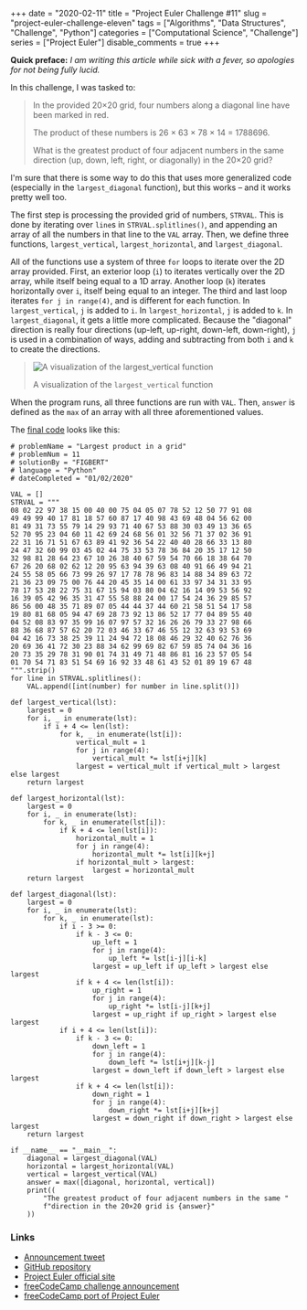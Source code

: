 +++ 
date = "2020-02-11"
title = "Project Euler Challenge #11"
slug = "project-euler-challenge-eleven" 
tags = ["Algorithms", "Data Structures", "Challenge", "Python"]
categories = ["Computational Science", "Challenge"]
series = ["Project Euler"]
disable_comments = true
+++

**Quick preface:** *I am writing this article while sick with a fever, so apologies for not being fully lucid.*

In this challenge, I was tasked to:
> In the provided 20×20 grid, four numbers along a diagonal line have been marked in red.
>
> The product of these numbers is 26 × 63 × 78 × 14 = 1788696.
>
> What is the greatest product of four adjacent numbers in the same direction (up, down, left, right, or diagonally) in 
> the 20×20 grid?

I'm sure that there is some way to do this that uses more generalized code (especially in the `largest_diagonal` 
function), but this works – and it works pretty well too.

The first step is processing the provided grid of numbers, `STRVAL`. This is done by iterating over `line`s in 
`STRVAL.splitlines()`, and appending an array of all the numbers in that line to the `VAL` array. Then, we define three 
functions, `largest_vertical`, `largest_horizontal`, and `largest_diagonal`.

All of the functions use a system of three `for` loops to iterate over the 2D array provided. First, an exterior loop 
(`i`) to iterates vertically over the 2D array, while itself being equal to a 1D array. Another loop (`k`) iterates 
horizontally over `i`, itself being equal to an integer. The third and last loop iterates `for j in range(4)`, and is 
different for each function. In `largest_vertical`, `j` is added to `i`. In `largest_horizontal`, `j` is added to `k`. 
In `largest_diagonal`, it gets a little more complicated. Because the "diagonal" direction is really four directions 
(up-left, up-right, down-left, down-right), `j` is used in a combination of ways, adding and subtracting from both `i` 
and `k` to create the directions.

>![A visualization of the largest_vertical function][gif]
>
> A visualization of the `largest_vertical` function

When the program runs, all three functions are run with `VAL`. Then, `answer` is defined as the `max` of an array with 
all three aforementioned values.

The [final code][code] looks like this:
```python3
# problemName = "Largest product in a grid"
# problemNum = 11
# solutionBy = "FIGBERT"
# language = "Python"
# dateCompleted = "01/02/2020"

VAL = []
STRVAL = """
08 02 22 97 38 15 00 40 00 75 04 05 07 78 52 12 50 77 91 08
49 49 99 40 17 81 18 57 60 87 17 40 98 43 69 48 04 56 62 00
81 49 31 73 55 79 14 29 93 71 40 67 53 88 30 03 49 13 36 65
52 70 95 23 04 60 11 42 69 24 68 56 01 32 56 71 37 02 36 91
22 31 16 71 51 67 63 89 41 92 36 54 22 40 40 28 66 33 13 80
24 47 32 60 99 03 45 02 44 75 33 53 78 36 84 20 35 17 12 50
32 98 81 28 64 23 67 10 26 38 40 67 59 54 70 66 18 38 64 70
67 26 20 68 02 62 12 20 95 63 94 39 63 08 40 91 66 49 94 21
24 55 58 05 66 73 99 26 97 17 78 78 96 83 14 88 34 89 63 72
21 36 23 09 75 00 76 44 20 45 35 14 00 61 33 97 34 31 33 95
78 17 53 28 22 75 31 67 15 94 03 80 04 62 16 14 09 53 56 92
16 39 05 42 96 35 31 47 55 58 88 24 00 17 54 24 36 29 85 57
86 56 00 48 35 71 89 07 05 44 44 37 44 60 21 58 51 54 17 58
19 80 81 68 05 94 47 69 28 73 92 13 86 52 17 77 04 89 55 40
04 52 08 83 97 35 99 16 07 97 57 32 16 26 26 79 33 27 98 66
88 36 68 87 57 62 20 72 03 46 33 67 46 55 12 32 63 93 53 69
04 42 16 73 38 25 39 11 24 94 72 18 08 46 29 32 40 62 76 36
20 69 36 41 72 30 23 88 34 62 99 69 82 67 59 85 74 04 36 16
20 73 35 29 78 31 90 01 74 31 49 71 48 86 81 16 23 57 05 54
01 70 54 71 83 51 54 69 16 92 33 48 61 43 52 01 89 19 67 48
""".strip()
for line in STRVAL.splitlines():
    VAL.append([int(number) for number in line.split()])

def largest_vertical(lst):
    largest = 0
    for i, _ in enumerate(lst):
        if i + 4 <= len(lst):
            for k, _ in enumerate(lst[i]):
                vertical_mult = 1
                for j in range(4):
                    vertical_mult *= lst[i+j][k]
                largest = vertical_mult if vertical_mult > largest else largest
    return largest

def largest_horizontal(lst):
    largest = 0
    for i, _ in enumerate(lst):
        for k, _ in enumerate(lst[i]):
            if k + 4 <= len(lst[i]):
                horizontal_mult = 1
                for j in range(4):
                    horizontal_mult *= lst[i][k+j]
                if horizontal_mult > largest:
                    largest = horizontal_mult
    return largest

def largest_diagonal(lst):
    largest = 0
    for i, _ in enumerate(lst):
        for k, _ in enumerate(lst):
            if i - 3 >= 0:
                if k - 3 <= 0:
                    up_left = 1
                    for j in range(4):
                        up_left *= lst[i-j][i-k]
                    largest = up_left if up_left > largest else largest
                if k + 4 <= len(lst[i]):
                    up_right = 1
                    for j in range(4):
                        up_right *= lst[i-j][k+j]
                    largest = up_right if up_right > largest else largest
            if i + 4 <= len(lst[i]):
                if k - 3 <= 0:
                    down_left = 1
                    for j in range(4):
                        down_left *= lst[i+j][k-j]
                    largest = down_left if down_left > largest else largest
                if k + 4 <= len(lst[i]):
                    down_right = 1
                    for j in range(4):
                        down_right *= lst[i+j][k+j]
                    largest = down_right if down_right > largest else largest
    return largest

if __name__ == "__main__":
    diagonal = largest_diagonal(VAL)
    horizontal = largest_horizontal(VAL)
    vertical = largest_vertical(VAL)
    answer = max([diagonal, horizontal, vertical])
    print((
        "The greatest product of four adjacent numbers in the same "
        f"direction in the 20×20 grid is {answer}"
    ))
```

### Links
* [Announcement tweet][1]
* [GitHub repository][2]
* [Project Euler official site][3]
* [freeCodeCamp challenge announcement][4]
* [freeCodeCamp port of Project Euler][5]

[code]: https://github.com/therealFIGBERT/ProjectEuler100/blob/master/problem011.py
[gif]: /images/project-euler-problem-eleven-selection-visualization.gif
[1]: https://twitter.com/therealFIGBERT/status/1219155513855733761
[2]: https://github.com/therealFIGBERT/ProjectEuler100
[3]: https://projecteuler.net/
[4]: https://www.freecodecamp.org/news/projecteuler100-coding-challenge-competitive-programming/
[5]: https://www.freecodecamp.org/learn/coding-interview-prep/project-euler/